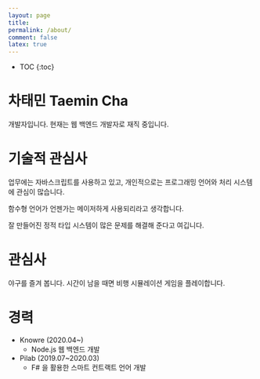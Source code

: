 ```yaml
---
layout: page
title:
permalink: /about/
comment: false
latex: true
---
```


- TOC
  {:toc}

# 차태민 Taemin Cha

개발자입니다. 현재는 웹 백엔드 개발자로 재직 중입니다.

# 기술적 관심사

업무에는 자바스크립트를 사용하고 있고, 개인적으로는 프로그래밍 언어와 처리 시스템에 관심이 많습니다.

함수형 언어가 언젠가는 메이저하게 사용되리라고 생각합니다.

잘 만들어진 정적 타입 시스템이 많은 문제를 해결해 준다고 여깁니다.

# 관심사

야구를 즐겨 봅니다. 시간이 남을 때면 비행 시뮬레이션 게임을 플레이합니다.

# 경력

- Knowre (2020.04~)
  - Node.js 웹 백엔드 개발
- Pilab (2019.07~2020.03)
  - F# 을 활용한 스마트 컨트랙트 언어 개발
